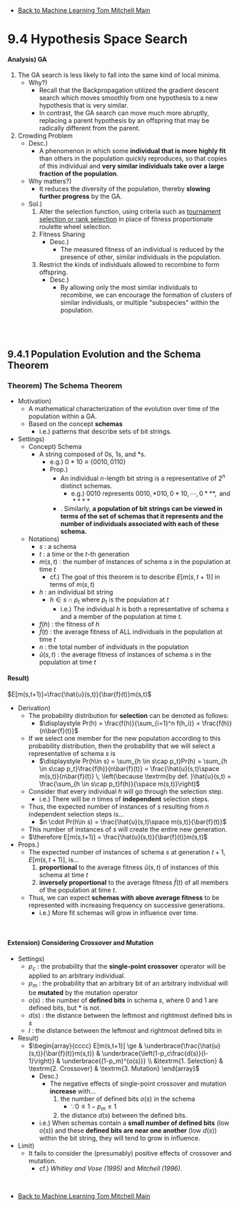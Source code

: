 * [Back to Machine Learning Tom Mitchell Main](../../main.md)

# 9.4 Hypothesis Space Search

#### Analysis) GA
1. The GA search is less likely to fall into the same kind of local minima.
   - Why?)
     - Recall that the Backpropagation utilized the gradient descent search which moves smoothly from one hypothesis to a new hypothesis that is very similar.
     - In contrast, the GA search can move much more abruptly, replacing a parent hypothesis by an offspring that may be radically different from the parent.
2. Crowding Problem
   - Desc.)
     - A phenomenon in which some **individual that is more highly fit** than others in the population quickly reproduces, so that copies of this individual and **very similar individuals take over a large fraction of the population**.
   - Why matters?)
     - It reduces the diversity of the population, thereby **slowing further progress** by the GA.
   - Sol.)
     1. Alter the selection function, using criteria such as [tournament selection or rank selection](../02/note.md#concept-fitness-function) in place of fitness proportionate roulette wheel selection.
     2. Fitness Sharing
        - Desc.)
          - The measured fitness of an individual is reduced by the presence of other, similar individuals in the population.
     3. Restrict the kinds of individuals allowed to recombine to form offspring.
        - Desc.)
          - By allowing only the most similar individuals to recombine, we can encourage the formation of clusters of similar individuals, or multiple "subspecies" within the population.

<br><br>

## 9.4.1 Population Evolution and the Schema Theorem
### Theorem) The Schema Theorem
- Motivation)
  - A mathematical characterization of the evolution over time of the population within a GA.
  - Based on the concept **schemas**
    - i.e.) patterns that describe sets of bit strings.
- Settings)
  - Concept) Schema
    - A string composed of $`0`$s, $`1`$s, and $`*`$s.
      - e.g.) $`0*10 \equiv \{0010, 0110\}`$
      - Prop.)
        - An individual $n$-length bit string is a representative of $2^n$ distinct schemas.
          - e.g.) $0010$ represents $`0010, *010, 0*10, \cdots, 0***, \textrm{ and } ****`$
        - . Similarly, **a population of bit strings can be viewed in terms of the set of schemas that it represents and the number of individuals associated with each of these schema.**
  - Notations)
    - $s$ : a schema
    - $t$ : a time or the $t$-th generation
    - $m(s,t)$ :  the number of instances of schema $s$ in the population at time $t$ 
      - cf.) The goal of this theorem is to describe $E[m(s,t+1)]$ in terms of $m(s,t)$
    - $h$ : an individual bit string
      - $h \in s\cap p_t$ where $p_t$ is the population at $t$
        - i.e.) The individual $h$ is both a representative of schema $s$ and a member of the population at time $t$.
    - $f(h)$ : the fitness of $h$
    - $\bar{f}(t)$ : the average fitness of ALL individuals in the population at time $t$
    - $n$ : the total number of individuals in the population
    - $\hat{u}(s,t)$ : the average fitness of instances of schema $s$ in the population at time $t$

#### Result) 
$E[m(s,t+1)]=\frac{\hat{u}(s,t)}{\bar{f}(t)}m(s,t)$
- Derivation)
  - The probability distribution for **selection** can be denoted as follows:
    - $\displaystyle Pr(h) = \frac{f(h)}{\sum_{i=1}^n f(h_i)} = \frac{f(h)}{n\bar{f}(t)}$
  - If we select one member for the new population according to this probability distribution, then the probability that we will select a representative of schema $s$ is
    - $`\displaystyle Pr(h\in s) = \sum_{h \in s\cap p_t}Pr(h) = \sum_{h \in s\cap p_t}\frac{f(h)}{n\bar{f}(t)} = \frac{\hat{u}(s,t)\space m(s,t)}{n\bar{f}(t)} \; \left(\because \textrm{by def. }\hat{u}(s,t) = \frac{\sum_{h \in s\cap p_t}f(h)}{\space m(s,t)}\right)`$
  - Consider that every individual $h$ will go through the selection step.
    - i.e.) There will be $n$ times of **independent** selection steps.
  - Thus, the expected number of instances of $s$ resulting from $n$ independent selection steps is...
    - $`n \cdot Pr(h\in s) = \frac{\hat{u}(s,t)\space m(s,t)}{\bar{f}(t)}`$
  - This number of instances of $s$ will create the entire new generation.
  - $\therefore E[m(s,t+1)] = \frac{\hat{u}(s,t)}{\bar{f}(t)}m(s,t)$
- Props.)
  - The expected number of instances of schema $s$ at generation $t + 1$, $E[m(s,t+1)]$, is...
    1. **proportional** to the average fitness $\hat{u}(s,t)$ of instances of this schema at time $t$
    2. **inversely proportional** to the average fitness $\bar{f}(t)$ of all members of the population at time $t$.
  - Thus, we can expect **schemas with above average fitness** to be represented with increasing frequency on successive generations.
    - i.e.) More fit schemas will grow in influence over time.

<br>

#### Extension) Considering Crossover and Mutation
- Settings)
  - $p_c$ : the probability that the **single-point crossover** operator will be applied to an arbitrary individual.
  - $p_m$ : the probability that an arbitrary bit of an arbitrary individual will be **mutated** by the mutation operator
  - $o(s)$ : the number of **defined bits** in schema $s$, where $0$ and $1$ are defined bits, but $`*`$ is not.
  - $d(s)$ : the distance between the leftmost and rightmost defined bits in $s$
  - $l$ : the distance between the leftmost and rightmost defined bits in
- Result)
  - $`\begin{array}{cccc} E[m(s,t+1)] \ge & \underbrace{\frac{\hat{u}(s,t)}{\bar{f}(t)}m(s,t)} & \underbrace{\left(1-p_c\frac{d(s)}{l-1}\right)} & \underbrace{(1-p_m)^{o(s)}} \\  &\textrm{1. Selection} & \textrm{2. Crossover} & \textrm{3. Mutation} \end{array}`$
    - Desc.)   
      - The negative effects of single-point crossover and mutation **increase** with... 
        1. the number of defined bits $o(s)$ in the schema 
           - $\because 0 \le 1-p_m \le 1$
        2. the distance $d(s)$ between the defined bits.
     - i.e.) When schemas contain a **small number of defined bits** $\left(\textrm{low }o(s)\right)$ and these **defined bits are near one another** $\left(\textrm{low }d(s)\right)$ within the bit string, they will tend to grow in influence.
- Limit)
  - It fails to consider the (presumably) positive effects of crossover and mutation.
    - cf.) *Whitley and Vose (1995)* and *Mitchell (1996)*. 

<br>

* [Back to Machine Learning Tom Mitchell Main](../../main.md)